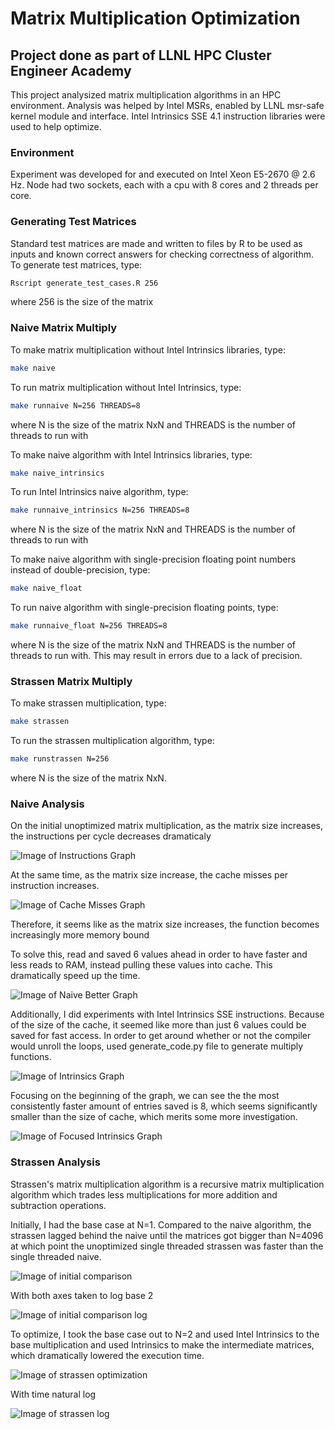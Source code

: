 # Matrix Multiplication Optimization
## Project done as part of LLNL HPC Cluster Engineer Academy

This project analysized matrix multiplication algorithms in an HPC environment.
Analysis was helped by Intel MSRs, enabled by LLNL msr-safe kernel module and
interface. Intel Intrinsics SSE 4.1 instruction libraries were used to help
optimize.

### Environment
Experiment was developed for and executed on Intel Xeon E5-2670 @ 2.6 Hz. Node
had two sockets, each with a cpu with 8 cores and 2 threads per core.

### Generating Test Matrices
Standard test matrices are made and written to files by R to be used as inputs
and known correct answers for checking correctness of algorithm. To generate
test matrices, type:
```bash
Rscript generate_test_cases.R 256
```
where 256 is the size of the matrix

### Naive Matrix Multiply
To make matrix multiplication without Intel Intrinsics libraries, type:
```bash
make naive
```

To run matrix multiplication without Intel Intrinsics, type:
```bash
make runnaive N=256 THREADS=8
```
where N is the size of the matrix NxN and THREADS is the number of threads to
run with

To make naive algorithm with Intel Intrinsics libraries, type:
```bash
make naive_intrinsics
```

To run Intel Intrinsics naive algorithm, type:
```bash
make runnaive_intrinsics N=256 THREADS=8
```
where N is the size of the matrix NxN and THREADS is the number of threads to
run with

To make naive algorithm with single-precision floating point numbers instead of double-precision, type:
```bash
make naive_float
```

To run naive algorithm with single-precision floating points, type:
```bash
make runnaive_float N=256 THREADS=8
```
where N is the size of the matrix NxN and THREADS is the number of threads to
run with. This may result in errors due to a lack of precision.

### Strassen Matrix Multiply
To make strassen multiplication, type:
```bash
make strassen
```

To run the strassen multiplication algorithm, type:
```bash
make runstrassen N=256
```
where N is the size of the matrix NxN.

### Naive Analysis
On the initial unoptimized matrix multiplication, as the matrix size increases,
the instructions per cycle decreases dramaticaly

![Image of Instructions Graph](https://github.com/ValenYamamoto/matrix-multiply-optimization/blob/master/graphs/threaded_naive_8_instructions-graph.png)

At the same time, as the matrix size increase, the cache misses per instruction 
increases.

![Image of Cache Misses Graph](https://github.com/ValenYamamoto/matrix-multiply-optimization/blob/master/graphs/threaded_naive_8_misses-graph.png)

Therefore, it seems like as the matrix size increases, the function becomes 
increasingly more memory bound

To solve this, read and saved 6 values ahead in order to have faster and less reads to RAM,
instead pulling these values into cache. This dramatically speed up the time.

![Image of Naive Better Graph](https://github.com/ValenYamamoto/matrix-multiply-optimization/blob/master/graphs/compare_naive_16_times-graph.png)

Additionally, I did experiments with Intel Intrinsics SSE instructions. Because of the size of
the cache, it seemed like more than just 6 values could be saved for fast access. In order
to get around whether or not the compiler would unroll the loops, used generate_code.py
file to generate multiply functions.

![Image of Intrinsics Graph](https://github.com/ValenYamamoto/matrix-multiply-optimization/blob/master/graphs/preread_32-graph.png)

Focusing on the beginning of the graph, we can see the the most consistently faster 
amount of entries saved is 8, which seems significantly smaller than the size of 
cache, which merits some more investigation.

![Image of Focused Intrinsics Graph](https://github.com/ValenYamamoto/matrix-multiply-optimization/blob/master/graphs/preread_32_time_small-graph.png)

### Strassen Analysis
Strassen's matrix multiplication algorithm is a recursive matrix multiplication 
algorithm which trades less multiplications for more addition and subtraction
operations.

Initially, I had the base case at N=1. Compared to the naive algorithm, the 
strassen lagged behind the naive until the matrices got bigger than 
N=4096 at which point the unoptimized single threaded strassen was 
faster than the single threaded naive.

![Image of initial comparison](https://github.com/ValenYamamoto/matrix-multiply-optimization/blob/master/graphs/comparison-graph.png)

With both axes taken to log base 2

![Image of initial comparison log](https://github.com/ValenYamamoto/matrix-multiply-optimization/blob/master/graphs/log-comparison-graph.png)

To optimize, I took the base case out to N=2 and used Intel Intrinsics
to the base multiplication and used Intrinsics to make the intermediate
matrices, which dramatically lowered the execution time.

![Image of strassen optimization](https://github.com/ValenYamamoto/matrix-multiply-optimization/blob/master/graphs/strassen-graph.png)

With time natural log

![Image of strassen log](https://github.com/ValenYamamoto/matrix-multiply-optimization/blob/master/graphs/strassen_log-graph.png)

